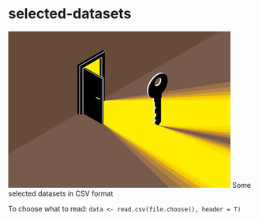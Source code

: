# selected-datasets
<img src = "opendoor.jpg" alt = "open door image" />
Some selected datasets in CSV format

To choose what to read:
`data <- read.csv(file.choose(), header = T)`
